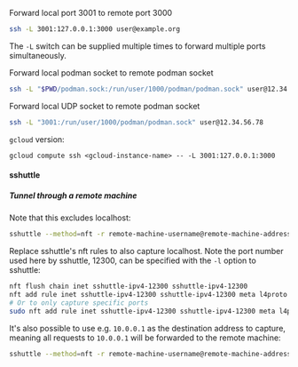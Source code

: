 Forward local port 3001 to remote port 3000
```sh
ssh -L 3001:127.0.0.1:3000 user@example.org
```
The `-L` switch can be supplied multiple times to forward multiple ports simultaneously.

Forward local podman socket to remote podman socket
```sh
ssh -L "$PWD/podman.sock:/run/user/1000/podman/podman.sock" user@12.34.56.78
```

Forward local UDP socket to remote podman socket
```sh
ssh -L "3001:/run/user/1000/podman/podman.sock" user@12.34.56.78
```

`gcloud` version:
```
gcloud compute ssh <gcloud-instance-name> -- -L 3001:127.0.0.1:3000
```

#### sshuttle

##### Tunnel through a remote machine
Note that this excludes localhost:
```sh
sshuttle --method=nft -r remote-machine-username@remote-machine-address -e 'gcloud compute ssh --zone "europe-west2-c" --project="my-project"' 0/0
```
Replace sshuttle's nft rules to also capture localhost. Note the port number used here by sshuttle,
12300, can be specified with the `-l` option to sshuttle:
```sh
nft flush chain inet sshuttle-ipv4-12300 sshuttle-ipv4-12300
nft add rule inet sshuttle-ipv4-12300 sshuttle-ipv4-12300 meta l4proto tcp ip daddr 0.0.0.0/0 redirect to :12300
# Or to only capture specific ports
sudo nft add rule inet sshuttle-ipv4-12300 sshuttle-ipv4-12300 meta l4proto tcp ip daddr 0.0.0.0/0 tcp dport { 9200, 3306, 3306, 27017, 8190, 8999, 9000, 9001, 8081, 8082, 8085, 8090, 8092, 8094, 8096, 5672, 15672, 10081, 6123 } redirect to :12300
```
It's also possible to use e.g. `10.0.0.1` as the destination address to capture, meaning all
requests to `10.0.0.1` will be forwarded to the remote machine:
```sh
sshuttle --method=nft -r remote-machine-username@remote-machine-address -e 'gcloud compute ssh --zone "europe-west2-c" --project="my-project"' 10.0.0.1
```
